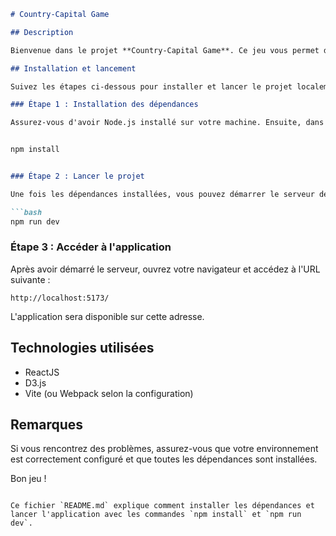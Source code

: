 ```markdown
# Country-Capital Game

## Description

Bienvenue dans le projet **Country-Capital Game**. Ce jeu vous permet de tester vos connaissances en devinant les pays en fonction de leurs noms.

## Installation et lancement

Suivez les étapes ci-dessous pour installer et lancer le projet localement.

### Étape 1 : Installation des dépendances

Assurez-vous d'avoir Node.js installé sur votre machine. Ensuite, dans le répertoire racine du projet, exécutez la commande suivante pour installer les dépendances :


npm install


### Étape 2 : Lancer le projet

Une fois les dépendances installées, vous pouvez démarrer le serveur de développement avec la commande suivante :

```bash
npm run dev
```

### Étape 3 : Accéder à l'application

Après avoir démarré le serveur, ouvrez votre navigateur et accédez à l'URL suivante :

```
http://localhost:5173/
```

L'application sera disponible sur cette adresse.

## Technologies utilisées

- ReactJS
- D3.js
- Vite (ou Webpack selon la configuration)

## Remarques

Si vous rencontrez des problèmes, assurez-vous que votre environnement est correctement configuré et que toutes les dépendances sont installées.

Bon jeu !
```

Ce fichier `README.md` explique comment installer les dépendances et lancer l'application avec les commandes `npm install` et `npm run dev`.